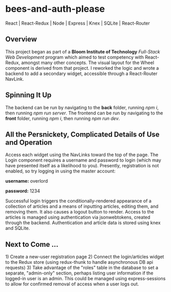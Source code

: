 # bees-and-auth-please
React | React-Redux | Node | Express | Knex | SQLite | React-Router
<h2>Overview</h2>
This project began as part of a <b>Bloom Institute of Technology</b> <i>Full-Stack Web Development</i> program which aimed to test competency with React-Redux, amongst many other concepts. The visual layout for the Wheel component is derived from that project. I reworked the logic and wrote a backend to add a secondary widget, accessible through a React-Router NavLink.
<h2>Spinning It Up</h2>
The backend can be run by navigating to the <b>back</b> folder, running <i>npm i</i>, then running <i>npm run server</i>.
The frontend can be run by navigating to the <b>front</b> folder, running <i>npm i</i>, then running  <i>npm run dev</i>.
<h2>All the Persnickety, Complicated Details of Use and Operation</h2>
Access each widget using the NavLinks toward the top of the page.
The Login component requires a username and password to login (which may have presented itself as a likelihood to you). Presently, registration is not enabled, so try logging in using the master account:
<p><b>username:</b> overlord</p><b>password:</b> 1234</p>
Successful login triggers the conditionally-rendered appearance of a collection of articles and a means of inputting articles, editing them, and removing them. It also causes a logout button to render.
Access to the articles is managed using authentication via jsonwebtokens, created through the backend.
Authentication and article data is stored using knex and SQLite.
<h2> Next to Come ... </h2>
1) Create a new-user registration page
2) Connect the login/articles widget to the Redux store (using redux-thunk to handle asynchronous DB api requests)
3) Take advantage of the "roles" table in the database to set a separate, "admin-only" section, perhaps listing user information if the logged-in user is an admin. This could be managed using express-sessions to allow for confirmed removal of access when a user logs out.
